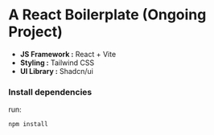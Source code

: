 # A React Boilerplate (Ongoing Project)

- **JS Framework :** React + Vite
- **Styling :** Tailwind CSS
- **UI Library :** Shadcn/ui

### Install dependencies

run:

```
npm install
```
